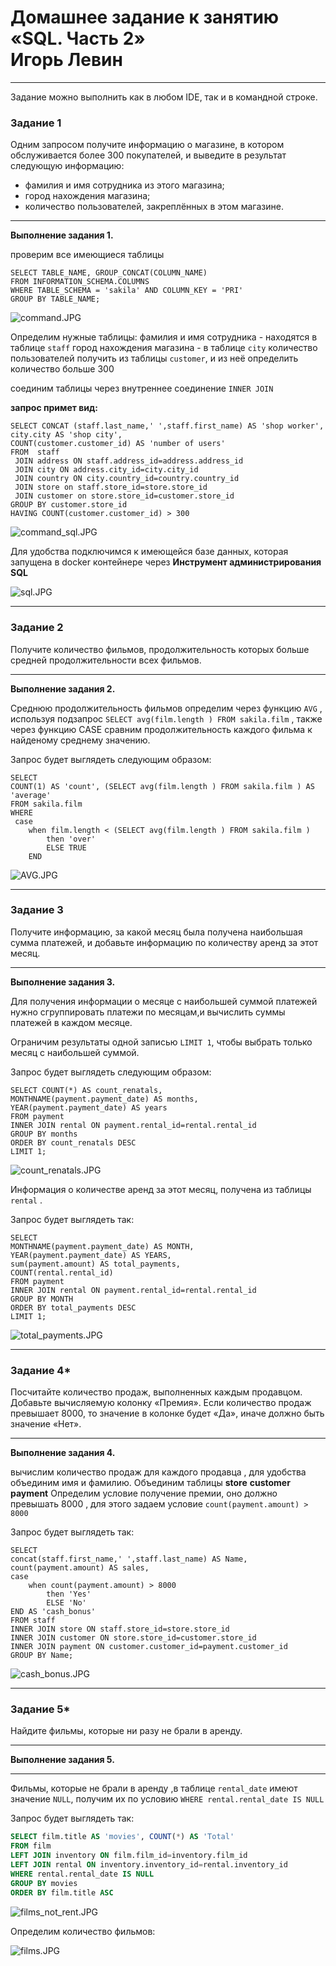 # Домашнее задание к занятию «SQL. Часть 2» <br/> Игорь Левин

---

Задание можно выполнить как в любом IDE, так и в командной строке.

### Задание 1

Одним запросом получите информацию о магазине, в котором обслуживается более 300 покупателей, и выведите в результат следующую информацию: 
- фамилия и имя сотрудника из этого магазина;
- город нахождения магазина;
- количество пользователей, закреплённых в этом магазине.

---

**Выполнение задания 1.**

проверим все имеющиеся таблицы
```
SELECT TABLE_NAME, GROUP_CONCAT(COLUMN_NAME) 
FROM INFORMATION_SCHEMA.COLUMNS 
WHERE TABLE_SCHEMA = 'sakila' AND COLUMN_KEY = 'PRI' 
GROUP BY TABLE_NAME;
```

 ![command.JPG](https://github.com/elekpow/netology/blob/main/reldb/lesson4/images/command.JPG)
 

Определим нужные таблицы:
фамилия и имя сотрудника - находятся в таблице  `staff` 
город нахождения магазина - в таблице `city`
количество пользователей получить из таблицы `customer`, и из неё определить количество больше 300

соединим таблицы через внутреннее соединение  `INNER JOIN`

**запрос примет вид:**

```
SELECT CONCAT (staff.last_name,' ',staff.first_name) AS 'shop worker',
city.city AS 'shop city', 
COUNT(customer.customer_id) AS 'number of users'
FROM  staff
 JOIN address ON staff.address_id=address.address_id
 JOIN city ON address.city_id=city.city_id
 JOIN country ON city.country_id=country.country_id
 JOIN store on staff.store_id=store.store_id
 JOIN customer on store.store_id=customer.store_id
GROUP BY customer.store_id
HAVING COUNT(customer.customer_id) > 300
```

 ![command_sql.JPG](https://github.com/elekpow/netology/blob/main/reldb/lesson4/images/command_sql.JPG)
 
 
Для удобства подключимся  к имеющейся базе данных, которая запущена в docker контейнере через **Инструмент администрирования SQL** 
 
 ![sql.JPG](https://github.com/elekpow/netology/blob/main/reldb/lesson4/images/sql.JPG)

---

### Задание 2

Получите количество фильмов, продолжительность которых больше средней продолжительности всех фильмов.

---

**Выполнение задания 2.**


Среднюю продолжительность фильмов определим через функцию `AVG` , используя подзапрос `SELECT avg(film.length ) FROM sakila.film` ,  также через функцию CASE сравним продолжительность каждого фильма к найденому среднему значению. 

Запрос будет выглядеть следующим образом:

```
SELECT
COUNT(1) AS 'count', (SELECT avg(film.length ) FROM sakila.film ) AS 'average'
FROM sakila.film 
WHERE 
 case 
 	when film.length < (SELECT avg(film.length ) FROM sakila.film ) 
		then 'over' 
		ELSE TRUE
	END

```

 ![AVG.JPG](https://github.com/elekpow/netology/blob/main/reldb/lesson4/images/AVG.JPG)


---

### Задание 3

Получите информацию, за какой месяц была получена наибольшая сумма платежей, и добавьте информацию по количеству аренд за этот месяц.


---

**Выполнение задания 3.**

Для получения информации о месяце с наибольшей суммой платежей нужно сгруппировать платежи по месяцам,и вычислить суммы платежей в каждом месяце. 

Ограничим результаты одной записью `LIMIT 1`, чтобы выбрать только месяц с наибольшей суммой.

Запрос будет выглядеть следующим образом:

```
SELECT COUNT(*) AS count_renatals, 
MONTHNAME(payment.payment_date) AS months,
YEAR(payment.payment_date) AS years 
FROM payment
INNER JOIN rental ON payment.rental_id=rental.rental_id
GROUP BY months
ORDER BY count_renatals DESC
LIMIT 1;
```

 ![count_renatals.JPG](https://github.com/elekpow/netology/blob/main/reldb/lesson4/images/count_renatals.JPG)

Информация о количестве аренд за этот месяц, получена из таблицы `rental` .

Запрос будет выглядеть так:

```
SELECT
MONTHNAME(payment.payment_date) AS MONTH, 
YEAR(payment.payment_date) AS YEARS, 
sum(payment.amount) AS total_payments,
COUNT(rental.rental_id)
FROM payment
INNER JOIN rental ON payment.rental_id=rental.rental_id
GROUP BY MONTH
ORDER BY total_payments DESC
LIMIT 1;
```
 
 ![total_payments.JPG](https://github.com/elekpow/netology/blob/main/reldb/lesson4/images/total_payments.JPG)


 
 
---

### Задание 4*

Посчитайте количество продаж, выполненных каждым продавцом. Добавьте вычисляемую колонку «Премия». Если количество продаж превышает 8000, то значение в колонке будет «Да», иначе должно быть значение «Нет».

---

**Выполнение задания 4.**

вычислим количество продаж для каждого продавца , для удобства объединим имя и фамилию. Объединим таблицы **store**  **customer** **payment** 
Определим условие получение премии, оно должно превышать 8000 , для этого задаем условие `count(payment.amount) > 8000`

Запрос будет выглядеть так:

```
SELECT
concat(staff.first_name,' ',staff.last_name) AS Name,
count(payment.amount) AS sales, 
case 
	when count(payment.amount) > 8000 
		then 'Yes'
		ELSE 'No'
END AS 'cash_bonus'
FROM staff
INNER JOIN store ON staff.store_id=store.store_id
INNER JOIN customer ON store.store_id=customer.store_id
INNER JOIN payment ON customer.customer_id=payment.customer_id
GROUP BY Name; 
```


 ![cash_bonus.JPG](https://github.com/elekpow/netology/blob/main/reldb/lesson4/images/cash_bonus.JPG)

---

### Задание 5*

Найдите фильмы, которые ни разу не брали в аренду.


---

**Выполнение задания 5.**

---
Фильмы, которые не брали в аренду ,в таблице `rental_date` имеют значение `NULL`, получим их по условию `WHERE rental.rental_date IS NULL `  

Запрос будет выглядеть так:

```sql
SELECT film.title AS 'movies', COUNT(*) AS 'Total'
FROM film
LEFT JOIN inventory ON film.film_id=inventory.film_id
LEFT JOIN rental ON inventory.inventory_id=rental.inventory_id
WHERE rental.rental_date IS NULL 
GROUP BY movies
ORDER BY film.title ASC
```
 ![films_not_rent.JPG](https://github.com/elekpow/netology/blob/main/reldb/lesson4/images/films_not_rent.JPG)


Определим количество фильмов:
 
 ![films.JPG](https://github.com/elekpow/netology/blob/main/reldb/lesson4/images/films.JPG)

 
